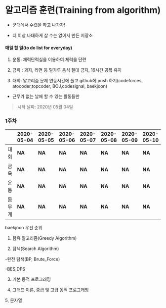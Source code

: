 # 알고리즘 훈련(Training from algorithm)

* 군대에서 수련을 하고 나가자!

* 더 이상 나태하게 살 수는 없어서 만든 저장소




#### 매일 할 일(to do list for everyday)

  1. 운동: 체력단력실을 이용하여 체력을 단련
  
  2. 금욕 : 과자, 라면 등 밀가루 음식 절대 금지, 16시간 공복 유지
  
  3. 대회: 알고리즘 문제 연등시간에 풀고 github에 push 하기(codeforces, atocoder,topcoder, BOJ,codesignal, baekjoon)

  * 근무가 없는 날에 할 수 있는 활동들만
  
> 시작 날짜: 2020년 05월 04일
### 1주차
||2020-05-04|2020-05-05|2020-05-06|2020-05-07|2020-05-08|2020-05-09|2020-05-10|
|---|------|---|---|---|---|---|---|
|대회|**NA**|**NA**|**NA**|**NA**|**NA**|**NA**|**NA**|
|금욕|**NA**|**NA**|**NA**|**NA**|**NA**|**NA**|**NA**|
|운동|**NA**|**NA**|**NA**|**NA**|**NA**|**NA**|**NA**|
|몸무게|**NA**|**NA**|**NA**|**NA**|**NA**|**NA**|**NA**|


baekjoon 우선 순위

1. 탐욕 알고리즘(Greedy Algorithm)

2. 탐색(Search Algorithm)

-완전 탐색(BP, Brute_Force)

-BES,DFS

3. 기본 동적 프로그래밍

4. 그래프 이론, 중급 및 고급 동적 프로그래밍

5, 문자열

